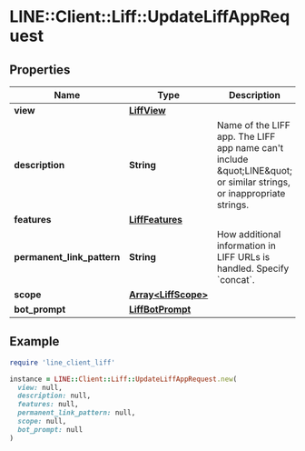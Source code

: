 # LINE::Client::Liff::UpdateLiffAppRequest

## Properties

| Name | Type | Description | Notes |
| ---- | ---- | ----------- | ----- |
| **view** | [**LiffView**](LiffView.md) |  | [optional] |
| **description** | **String** | Name of the LIFF app.  The LIFF app name can&#39;t include \&quot;LINE\&quot; or similar strings, or inappropriate strings.  | [optional] |
| **features** | [**LiffFeatures**](LiffFeatures.md) |  | [optional] |
| **permanent_link_pattern** | **String** | How additional information in LIFF URLs is handled. Specify &#x60;concat&#x60;.  | [optional] |
| **scope** | [**Array&lt;LiffScope&gt;**](LiffScope.md) |  | [optional] |
| **bot_prompt** | [**LiffBotPrompt**](LiffBotPrompt.md) |  | [optional] |

## Example

```ruby
require 'line_client_liff'

instance = LINE::Client::Liff::UpdateLiffAppRequest.new(
  view: null,
  description: null,
  features: null,
  permanent_link_pattern: null,
  scope: null,
  bot_prompt: null
)
```

